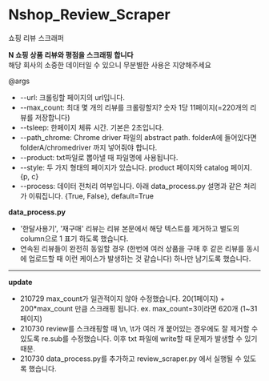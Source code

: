 # Nshop_Review_Scraper
쇼핑 리뷰 스크래퍼

**N 쇼핑 상품 리뷰와 평점을 스크래핑 합니다**  
해당 회사의 소중한 데이터일 수 있으니 무분별한 사용은 지양해주세요


@args
- --url: 크롤링할 페이지의 url입니다.  
- --max_count: 최대 몇 개의 리뷰를 크롤링할지? 숫자 1당 11페이지(=220개의 리뷰를 저장합니다)  
- --tsleep: 한페이지 체류 시간. 기본은 2초입니다.  
- --path_chrome: Chrome driver 파일의 abstract path. folderA에 들어있다면 folderA/chromedriver 까지 넣어줘야 합니다.  
- --product: txt파일로 뽑아낼 때 파일명에 사용됩니다.  
- --style: 두 가지 형태의 페이지가 있습니다.  product 페이지와 catalog 페이지. {p, c}  
- --process: 데이터 전처리 여부입니다. 아래 data_process.py 설명과 같은 처리가 이뤄집니다. {True, False}, default=True

**data_process.py**  
- '한달사용기', '재구매' 리뷰는 리뷰 본문에서 해당 텍스트를 제거하고 별도의 column으로 1 표기 하도록 했습니다.
- 연속된 리뷰들이 완전히 동일할 경우 (한번에 여러 상품을 구매 후 같은 리뷰를 동시에 업로드할 때 이런 케이스가 발생하는 것 같습니다) 하나만 남기도록 했습니다.  


***
**update**  
- 210729 max_count가 일관적이지 않아 수정했습니다. 20(1페이지) + 200*max_count 만큼 스크래핑 됩니다. ex. max_count=3이라면 620개 (1~31페이지)  
- 210730 review를 스크래핑할 때 \n, \t가 여러 개 붙어있는 경우에도 잘 제거할 수 있도록 re.sub를 수정했습니다. 이후 txt 파일에 write할 때 문제가 발생할 수 있기 때문.  
- 210730 data_process.py를 추가하고 review_scraper.py 에서 실행될 수 있도록 했습니다.
